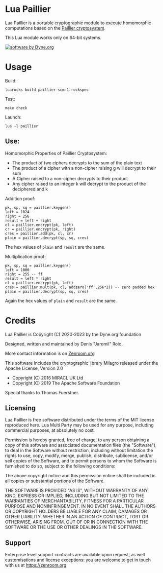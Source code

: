 # Lua Paillier

Lua Paillier is a portable cryptographic module to execute homomorphic computations based on the [Paillier cryptosystem](https://en.wikipedia.org/wiki/Paillier_cryptosystem).

This Lua module works only on 64-bit systems.

[![software by Dyne.org](https://files.dyne.org/software_by_dyne.png)](http://www.dyne.org)

# Usage

Build:

```
luarocks build paillier-scm-1.rockspec
```

Test:
```
make check
```

Launch:
```
lua -l paillier
```

## Use:
Homomorphic Properties of Paillier Cryptosystem:
* The product of two ciphers decrypts to the sum of the plain text
* The product of a cipher with a non-cipher raising g will decrypt to their sum
* A Cipher raised to a non-cipher decrypts to their product
* Any cipher raised to an integer k will decrypt to the product of the deciphered and k

Addition proof:
```
pk, sp, sq = paillier.keygen()
left = 1024
right = 256
result = left + right
cl = paillier.encrypt(pk, left)
cr = paillier.encrypt(pk, right)
cres = paillier.add(pk, cl, cr)
plain = paillier.decrypt(sp, sq, cres)
```
The hex values of `plain` and `result` are the same.

Multiplication proof:
```
pk, sp, sq = paillier.keygen()
left = 1000
right = 255 -- ff
result = left * right
cl = paillier.encrypt(pk, left)
cres = paillier.mult(pk, cl, addzero('ff',256*2)) -- zero padded hex
plain = paillier.decrypt(sp, sq, cres)
```
Again the hex values of `plain` and `result` are the same.


# Credits

Lua Paillier is Copyright (C) 2020-2023 by the Dyne.org foundation

Designed, written and maintained by Denis "Jaromil" Roio.

More contact information is on [Zenroom.org](https://zenroom.org)

This software Includes the cryptographic library Milagro released
under the Apache License, Version 2.0
- Copyright (C) 2016 MIRACL UK Ltd
- Copyright (C) 2019 The Apache Software Foundation

Special thanks to Thomas Fuerstner.

## Licensing

Lua Paillier is free software distributed under the terms of the
MIT license reproduced here. Lua Multi Party may be used for any
purpose, including commercial purposes, at absolutely no cost.

Permission is hereby granted, free of charge, to any person obtaining
a copy of this software and associated documentation files (the
"Software"), to deal in the Software without restriction, including
without limitation the rights to use, copy, modify, merge, publish,
distribute, sublicense, and/or sell copies of the Software, and to
permit persons to whom the Software is furnished to do so, subject to
the following conditions:

The above copyright notice and this permission notice shall be
included in all copies or substantial portions of the Software.

THE SOFTWARE IS PROVIDED "AS IS", WITHOUT WARRANTY OF ANY KIND,
EXPRESS OR IMPLIED, INCLUDING BUT NOT LIMITED TO THE WARRANTIES OF
MERCHANTABILITY, FITNESS FOR A PARTICULAR PURPOSE AND
NONINFRINGEMENT. IN NO EVENT SHALL THE AUTHORS OR COPYRIGHT HOLDERS BE
LIABLE FOR ANY CLAIM, DAMAGES OR OTHER LIABILITY, WHETHER IN AN ACTION
OF CONTRACT, TORT OR OTHERWISE, ARISING FROM, OUT OF OR IN CONNECTION
WITH THE SOFTWARE OR THE USE OR OTHER DEALINGS IN THE SOFTWARE.

## Support

Enterprise level support contracts are available upon request, as
well customisations and license exceptions: you are welcome to get
in touch with us at https://zenroom.org
